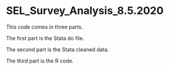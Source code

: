 # SEL_Survey_Analysis_8.5.2020
This code comes in three parts. 

The first part is the Stata do file.

The second part is the Stata cleaned data.

The third part is the R code.
